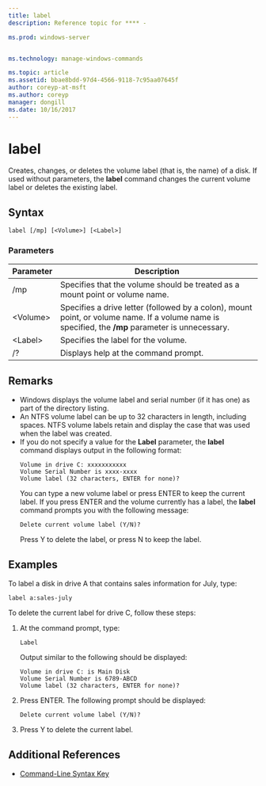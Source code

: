 ```yaml
---
title: label
description: Reference topic for **** - 

ms.prod: windows-server


ms.technology: manage-windows-commands

ms.topic: article
ms.assetid: bbae8bdd-97d4-4566-9118-7c95aa07645f
author: coreyp-at-msft
ms.author: coreyp
manager: dongill
ms.date: 10/16/2017
---
```


# label



Creates, changes, or deletes the volume label (that is, the name) of a disk. If used without parameters, the **label** command changes the current volume label or deletes the existing label.



## Syntax

```
label [/mp] [<Volume>] [<Label>]
```

### Parameters

|Parameter|Description|
|---------|-----------|
|/mp|Specifies that the volume should be treated as a mount point or volume name.|
|\<Volume>|Specifies a drive letter (followed by a colon), mount point, or volume name. If a volume name is specified, the **/mp** parameter is unnecessary.|
|\<Label>|Specifies the label for the volume.|
|/?|Displays help at the command prompt.|

## Remarks

- Windows displays the volume label and serial number (if it has one) as part of the directory listing.
- An NTFS volume label can be up to 32 characters in length, including spaces. NTFS volume labels retain and display the case that was used when the label was created.
- If you do not specify a value for the **Label** parameter, the **label** command displays output in the following format:  
  ```
  Volume in drive C: xxxxxxxxxxx 
  Volume Serial Number is xxxx-xxxx 
  Volume label (32 characters, ENTER for none)?
  ```  
  You can type a new volume label or press ENTER to keep the current label. If you press ENTER and the volume currently has a label, the **label** command prompts you with the following message:  
  ```
  Delete current volume label (Y/N)?
  ```  
  Press Y to delete the label, or press N to keep the label.

## Examples

To label a disk in drive A that contains sales information for July, type:
```
label a:sales-july
```
To delete the current label for drive C, follow these steps:
1. At the command prompt, type:  
   ```
   Label
   ```  
   Output similar to the following should be displayed:  
   ```
   Volume in drive C: is Main Disk
   Volume Serial Number is 6789-ABCD
   Volume label (32 characters, ENTER for none)?
   ```  
2. Press ENTER. The following prompt should be displayed:  
   ```
   Delete current volume label (Y/N)?
   ```  
3. Press Y to delete the current label.

## Additional References

- [Command-Line Syntax Key](command-line-syntax-key.md)